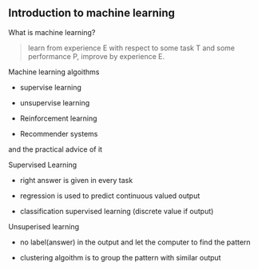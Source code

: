 ## Introduction to machine learning
What is machine learning? 


>learn from experience E with respect to some task T and some performance P, improve by experience E.

Machine learning algoithms
>
- supervise learning 
>
- unsupervise learning
>
- Reinforcement learning
>
- Recommender systems
>
and the practical advice of it
>
Supervised Learning
- right answer is given in every task
>
- regression is used to predict continuous valued output
>
- classification supervised learning (discrete value if output)
>
Unsuperised learning
>
- no label(answer) in the output and let the computer to find the pattern
>
- clustering algoithm is to group the pattern with similar output
 
>







